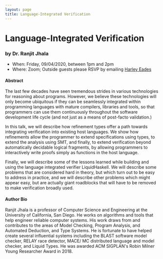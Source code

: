 ```yaml
---
layout: page
title: Language-Integrated Verification
---
```


Language-Integrated Verification
======
### by Dr. Ranjit Jhala

- When: Friday, 09/04/2020, between 1pm and 2pm
- Where: Zoom; Outside guests please RSVP by emailing <a href="mailto:harley.eades@gmail.com">Harley Eades</a>

#### Abstract

The last few decades have seen tremendous strides in various
technologies for reasoning about programs. However, we believe these
technologies will only become ubiquitous if they can be seamlessly
integrated within programming languages with mature compilers,
libraries and tools, so that programmers can use them continuously
throughout the software development life cycle (and not just as a
means of post-facto validation.)

In this talk, we will describe how refinement types offer a path
towards integrating verification into existing host languages. We show
how refinements allow the programmer to extend specifications using
types, to extend the analysis using SMT, and finally, to extend
verification beyond automatically decidable logical fragments, by
allowing programmers to interactively write proofs simply as functions
in the host language.

Finally, we will describe some of the lessons learned while building
and using the language integrated verifier LiquidHaskell. We will
describe some problems that are considered hard in theory, but which
turn out to be easy to address in practice, and we will describe other
problems which might appear easy, but are actually giant roadblocks
that will have to be removed to make verification broadly used.

#### Author Bio

Ranjit Jhala is a professor of Computer Science and Engineering at the
University of California, San Diego. He works on algorithms and tools
that help engineer reliable computer systems.  His work draws from and
contributes to the areas of Model Checking, Program Analysis, and
Automated Deduction, and Type Systems.  He is fortunate to have helped
create several influential systems including the BLAST software model
checker, RELAY race detector, MACE/ MC distributed language and model
checker, and Liquid Types.  He was awarded ACM SIGPLAN's Robin Milner
Young Researcher Award in 2018.


